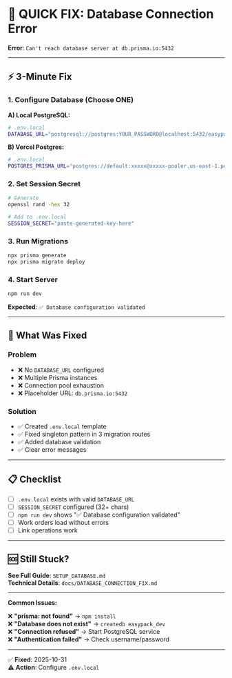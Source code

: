 # 🚨 QUICK FIX: Database Connection Error

**Error**: `Can't reach database server at db.prisma.io:5432`

---

## ⚡ 3-Minute Fix

### 1. Configure Database (Choose ONE)

**A) Local PostgreSQL:**
```bash
# .env.local
DATABASE_URL="postgresql://postgres:YOUR_PASSWORD@localhost:5432/easypack_dev"
```

**B) Vercel Postgres:**
```bash
# .env.local
POSTGRES_PRISMA_URL="postgres://default:xxxxx@xxxxx-pooler.us-east-1.postgres.vercel-storage.com:5432/verceldb?sslmode=require"
```

### 2. Set Session Secret
```bash
# Generate
openssl rand -hex 32

# Add to .env.local
SESSION_SECRET="paste-generated-key-here"
```

### 3. Run Migrations
```bash
npx prisma generate
npx prisma migrate deploy
```

### 4. Start Server
```bash
npm run dev
```

**Expected**: `✅ Database configuration validated`

---

## 🎯 What Was Fixed

### Problem
- ❌ No `DATABASE_URL` configured
- ❌ Multiple Prisma instances
- ❌ Connection pool exhaustion
- ❌ Placeholder URL: `db.prisma.io:5432`

### Solution
- ✅ Created `.env.local` template
- ✅ Fixed singleton pattern in 3 migration routes
- ✅ Added database validation
- ✅ Clear error messages

---

## 📋 Checklist

- [ ] `.env.local` exists with valid `DATABASE_URL`
- [ ] `SESSION_SECRET` configured (32+ chars)
- [ ] `npm run dev` shows "✅ Database configuration validated"
- [ ] Work orders load without errors
- [ ] Link operations work

---

## 🆘 Still Stuck?

**See Full Guide**: `SETUP_DATABASE.md`  
**Technical Details**: `docs/DATABASE_CONNECTION_FIX.md`

---

**Common Issues:**

❌ **"prisma: not found"** → `npm install`  
❌ **"Database does not exist"** → `createdb easypack_dev`  
❌ **"Connection refused"** → Start PostgreSQL service  
❌ **"Authentication failed"** → Check username/password  

---

✅ **Fixed**: 2025-10-31  
⚠️ **Action**: Configure `.env.local`
